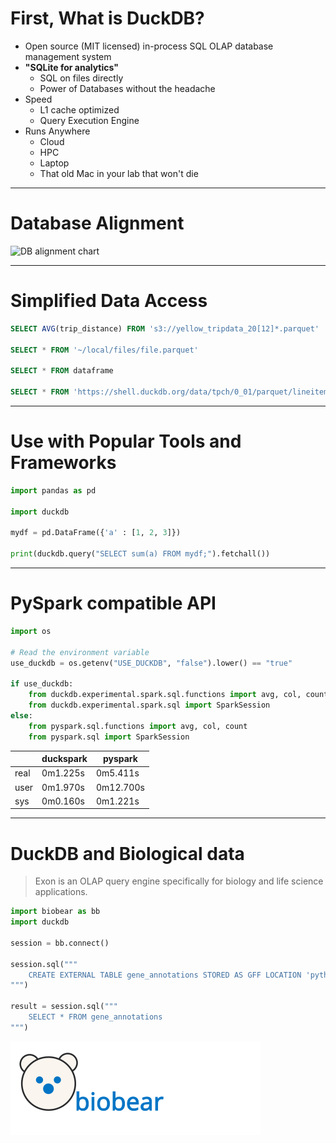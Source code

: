 # First, What is DuckDB?

<!-- - You can dodge some of the pandas syntax madness -->

<v-clicks depth=2>

- Open source (MIT licensed) in-process SQL OLAP database management system
- **"SQLite for analytics"**
  - SQL on files directly
  - Power of Databases without the headache
- Speed
  - L1 cache optimized
  - Query Execution Engine
- Runs Anywhere
  - Cloud
  - HPC
  - Laptop
  - That old Mac in your lab that won't die

</v-clicks>

<!-- TODO Make sure this Yellow is right -->
<!-- TODO Move to lower right side of screen -->
<!-- <simple-icons-duckdb class="text-4xl text-yellow-400"/> -->
<!-- If those phrases mean anything to you -->

---

# Database Alignment

![DB alignment chart](https://imgopt.infoq.com/articles/analytical-data-management-duckdb/en/resources/21figure-2-1686238750825.jpg)

<!-- TODO Maybe just make my own? https://mermaid.js.org/syntax/quadrantChart.html -->

<!--
OLAP: Online analytical processing
Focus is on *analysis*

OLTP: Online transaction processing
Focus is on responding to user requests

- SQLite - One tuple at a time (my understanding one row at a time)
- DuckDB - One column at a time
-->

---

# Simplified Data Access

<!-- FIXME Make the font bigger -->

```sql {1|3|5|7}
SELECT AVG(trip_distance) FROM 's3://yellow_tripdata_20[12]*.parquet'

SELECT * FROM '~/local/files/file.parquet'

SELECT * FROM dataframe

SELECT * FROM 'https://shell.duckdb.org/data/tpch/0_01/parquet/lineitem.parquet'
```

<!-- cite: https://motherduck.com/blog/six-reasons-duckdb-slaps/ -->
<!-- These are all valid SQL statements in DuckDB -->

---

# Use with Popular Tools and Frameworks

```python {all|7}
import pandas as pd

import duckdb

mydf = pd.DataFrame({'a' : [1, 2, 3]})

print(duckdb.query("SELECT sum(a) FROM mydf;").fetchall())

```

<!-- cite: https://motherduck.com/blog/six-reasons-duckdb-slaps/ -->

<!--
R/Python/C/Rust/Julia
You name it, there's a plugin
Uses APACHE arrow under the hood
-->

---

# PySpark compatible API

```python {all|3-4|6-8|9-11}
import os

# Read the environment variable
use_duckdb = os.getenv("USE_DUCKDB", "false").lower() == "true"

if use_duckdb:
    from duckdb.experimental.spark.sql.functions import avg, col, count
    from duckdb.experimental.spark.sql import SparkSession
else:
    from pyspark.sql.functions import avg, col, count
    from pyspark.sql import SparkSession
```

<v-click>

|      | duckspark | pyspark   |
| ---- | --------- | --------- |
| real | 0m1.225s  | 0m5.411s  |
| user | 0m1.970s  | 0m12.700s |
| sys  | 0m0.160s  | 0m1.221s  |

</v-click>

<!-- cite: https://motherduck.com/blog/making-pyspark-code-faster-with-duckdb/ -->
<!--
Apparently running pyspark locally is a real pain.
I don't know I've never used spark
Great for local testing
Small workloads where you had a spark script for it
-->

---

# DuckDB and Biological data

> Exon is an OLAP query engine specifically for biology and life science applications.

```python {all|7|11}
import biobear as bb
import duckdb

session = bb.connect()

session.sql("""
    CREATE EXTERNAL TABLE gene_annotations STORED AS GFF LOCATION 'python/tests/data/test.gff'
""")

result = session.sql("""
    SELECT * FROM gene_annotations
""")
```

![BioBear](https://github.com/wheretrue/biobear/raw/main/.github/biobear.svg)

<!-- TODO Add table: https://github.com/wheretrue/biobear?tab=readme-ov-file#using-a-session-w-exon -->

<!-- FASTA, FASTQ, VCF, BAM, and GFF -->
